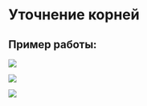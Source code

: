 # Уточнение корней

## Пример работы:

![](https://github.com/kovkir/bmstu-python-labs/sem2/lab_1/1.png)

![](https://github.com/kovkir/bmstu-python-labs/sem2/lab_1/2.png)

![](https://github.com/kovkir/bmstu-python-labs/sem2/lab_1/3.png)
